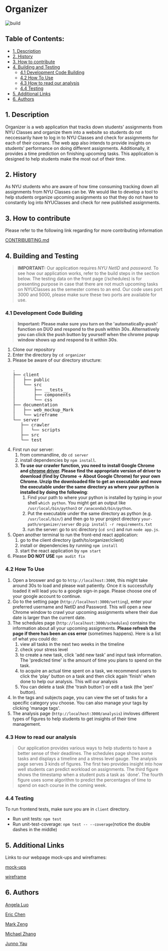 # Organizer


![build](https://travis-ci.com/nyu-software-engineering/organizer.svg?branch=master)

## Table of Contents:

  - [1. Description](#1-description)
  - [2. History](#2-history)
  - [3. How to contribute](#3-how-to-contribute)
  - [4. Building and Testing](#4-building-and-testing)
    - [4.1 Development Code Building](#41-development-code-building)
    - [4.2 How To Use](#42-how-to-use)
    - [4.3 How to read our analysis](#43-how-to-read-our-analysis)
    - [4.4 Testing](#44-testing)
  - [5. Additional Links](#5-additional-links)
  - [6. Authors](#6-authors)

<a name="desc"></a>

## 1. Description
   <p>Organizer is a web application that tracks down students' assignments from NYU Classes and organize them into a website so students do not neccessarily have to log in to NYU Classes and check for assignments for each of their courses. The web app also intends to provide insights on students' performance on doing different assignments. Additionally, it provides a time prediction on finishing upcoming tasks. This application is designed to help students make the most out of their time.</p>
  
<a name="hist"></a>

## 2. History
   <p>As NYU students who are aware of how time consuming tracking down all assignments from NYU Classes can be. We would like to develop a tool to help students organize upcoming assignments so that they do not have to constantly log into NYUClasses and check for new published assignments.</p>
   
<a name="htocontri"></a>

## 3. How to contribute
   <p>Please refer to the following link regarding for more contributing information </p>
  
   [CONTRIBUBTING.md](https://github.com/nyu-software-engineering/organizer/blob/master/CONTRIBUTING.md)
  
<a name="buildtest"></a>

## 4. Building and Testing

> **IMPORTANT:** Our application requires *NYU NetID* and *password*. To see how our application works, refer to the build steps in the section below. The testing data on the front page (/schedules) is for presenting purpose in case that there are not much upcoming tasks on NYUClasses as the semester comes to an end. Our code uses port 3000 and 5000, please make sure these two ports are available for use.

<a name="build"></a>

### 4.1 Development Code Building

   > **Important: Please make sure you turn on the 'automatically-push' function on DUO and respond to the push within 30s. Alternatively you can click the push button by yourself when the chrome popup window shows up and respond to it within 30s**.
   
   1. Clone our repository
   2. Enter the directory by `cd organizer`
   3. Please be aware of our directory structure:
      <pre>
      .
      ├── client
      │   ├── public
      │   └── src
      │       ├── __tests__
      │       ├── components
      │       └── css
      ├── documentation
      │   ├── web_mockup_Mark
      │   └── wireframe
      └── server
         ├── crawler
         │   └── scripts
         ├── src
         └── test
      </pre>
   4. First run our server: 
      1. from commandline, do `cd server`
      2. install dependencies by `npm install`.
      3. **To use our crawler function, you need to install Google Chrome and [chrome driver](https://sites.google.com/a/chromium.org/chromedriver/downloads). Please find the appropriate version of driver to download (find by Chrome -> About Google Chrome) for your own Chrome. Unzip the downloaded file to get an executable and move the executable under the same directory as where your python is installed by doing the following**:
         1. Find your path to where your python is installed by typing in your shell `which python`. You might get an output like `/usr/local/bin/python3` or `/anaconda3/bin/python`.
         2. Put the executable under the same directory as python (e.g. `/usr/local/bin/`) and then go to your project directory `your-path/organizer/server` do `pip install -r requirements.txt`
         3. run the server: go to src directory (`cd src`) and run `node app.js`.
   5. Open another terminal to run the front-end react application:
      1. go to the client directory (path/to/organizer/client)
      2. install or dependencies by running `npm install`
      3. start the react application by `npm start`
   6. Please **DO NOT USE** `npm audit fix`

<a name="use"></a>

### 4.2 How To Use
1. Open a broswer and go to `http://localhost:3000`, this might take around 30s to load and please wait patiently. Once it is successfully loaded it will lead you to a google sign-in page. Please choose one of your google account to continue.
2. Go to the setting page (`http://localhost:3000/setting`), enter your preferred username and NetID and Password. This will open a new Chrome window to crawl your upcoming assignments where their due date is larger than the current date.
3. The schedules page (`http://localhost:3000/schedules`) contains the information about all your upcoming assignments. **Please refresh the page if there has been an css error** (sometimes happens). Here is a list of what you could do:
   1. view all tasks in the next two weeks in the timeline
   2. check your stress level
   3. to create a new task, click 'add new task' and input task information. The 'predicted time' is the amount of time you plans to spend on the task.
   4. to acquire an actual time spent on a task, we recommend users to click the 'play' button on a task and then click again 'finish' when done to help our analysis. This will our analysis
   5. You can delete a task (the 'trash button') or edit a task (the 'pen' button).
4. In the tags and subjects page, you can view the set of tasks for a specific category you choose. You can also manage your tags by clicking 'manage tags'.
5. The analysis page (`http://localhost:3000/analysis`) invloves different types of figures to help students to get insights of their time management.

<a name="analysis"></a>

### 4.3 How to read our analysis

> Our application provides various ways to help students to have a better sense of their deadlines. The schedules page shows some tasks and displays a timeline and a stress level gauge. The analysis page serves 3 kinds of figures. The first two provides insight into how well students can predict workload on assignments. The third figure shows the timestamp when a student puts a task as `done'. The fourth figure uses some algorithm to predict the percentages of time to spend on each course in the coming week.


<a name="test"></a>

### 4.4 Testing
   To run frontend tests, make sure you are in `client` directory.
  
  * Run unit tests: <code>npm test</code>
  * Run unit-test-coverage: <code>npm test -- --coverage</code>(notice the double dashes in the middle)
  
<a name="addlink"></a>  

## 5. Additional Links
  
  Links to our webpage mock-ups and wireframes:

  [mock-ups](documentation/web_mockup_Mark/mockup.md)

  [wireframe](documentation/wireframe)
  
<a name="athr"></a>

## 6. Authors

[Angela Luo](https://github.com/aqlangela)

[Eric Chen](https://github.com/Zerichen)

[Mark Zeng](https://github.com/Mark-Zeng)

[Michael Zhang](https://github.com/MichaelZhangty)

[Junno Yau](https://github.com/jq488)

